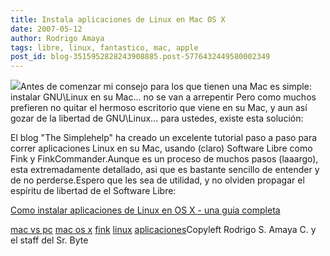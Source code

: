 ```yaml
---
title: Instala aplicaciones de Linux en Mac OS X
date: 2007-05-12
author: Rodrigo Amaya
tags: libre, linux, fantastico, mac, apple
post_id: blog-3515952828243908885.post-5776432449580002349
---
```


[![](http://bp2.blogger.com/_ayvorITawE4/RkZ7A0K334I/AAAAAAAAAWo/-5hfW39EMEA/s400/linux-mac.png)](http://bp2.blogger.com/_ayvorITawE4/RkZ7A0K334I/AAAAAAAAAWo/-5hfW39EMEA/s1600-h/linux-mac.png)Antes de comenzar
      mi consejo para los que tienen una Mac es simple: instalar GNU\Linux en su Mac... no se van a arrepentir
Pero
      como muchos prefieren no quitar el hermoso escritorio
      que viene en su Mac, y aun así gozar de la libertad de GNU\Linux... para ustedes,
      existe esta solución:

El blog "The Simplehelp" ha creado un excelente tutorial paso a paso para correr
      aplicaciones Linux en su Mac, usando (claro) Software Libre como Fink y FinkCommander.Aunque es un proceso de muchos pasos (laaargo),
      esta extremadamente detallado, asi que es bastante sencillo de entender y de no
      perderse.Espero que les sea de utilidad, y no olviden propagar el espíritu de
      libertad de el Software Libre:

[Como instalar aplicaciones de Linux en OS X - una guia completa](http://www.simplehelp.net/2007/05/09/how-to-install-linux-applications-in-os-x-a-complete-walkthrough/)

[mac vs pc](http://www.blogalaxia.com/tags/mac) [mac os x](http://www.blogalaxia.com/tags/mac) [fink](http://www.blogalaxia.com/tags/fink) [linux](http://www.blogalaxia.com/tags/linux) [aplicaciones](http://www.blogalaxia.com/tags/aplicaciones)Copyleft Rodrigo S. Amaya C. y el staff del Sr.
      Byte